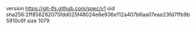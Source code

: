 version https://git-lfs.github.com/spec/v1
oid sha256:2ff856282075fdd025f48024e6e936e112a407b6aa07eae23fd7ffb9b5910c6f
size 1079
